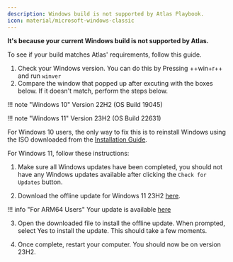 ```yaml
---
description: Windows build is not supported by Atlas Playbook.
icon: material/microsoft-windows-classic
---
```


**It's because your current Windows build is not supported by Atlas.**

To see if your build matches Atlas' requirements, follow this guide.
1. Check your Windows version. You can do this by Pressing ++win+r++ and run `winver`
2. Compare the window that popped up after excuting with the boxes below. If it doesn't match, perform the steps below.

!!! note "Windows 10"
    Version 22H2 (OS Build 19045)

!!! note "Windows 11"
    Version 23H2 (OS Build 22631)

For Windows 10 users, the only way to fix this is to reinstall Windows using the ISO downloaded from the [Installation Guide](../../getting-started/installation.md). 

For Windows 11, follow these instructions:

1. Make sure all Windows updates have been completed, you should not have any Windows updates available after clicking the `Check for Updates` button.

2. Download the offline update for Windows 11 23H2 [here](https://catalog.sf.dl.delivery.mp.microsoft.com/filestreamingservice/files/caa3ff4a-6420-4341-aeae-33b2d7f463be/public/windows11.0-kb5027397-x64_3a9c368e239bb928c32a790cf1663338d2cad472.msu).

!!! info "For ARM64 Users"
    Your update is available [here](https://catalog.sf.dl.delivery.mp.microsoft.com/filestreamingservice/files/c29dd4ea-7f6a-4636-a991-29ba8ae70658/public/windows11.0-kb5027397-arm64_bacb74fba9077a5b7ae2f74a3ebb0b506f9708f3.msu)

3. Open the downloaded file to install the offline update. When prompted, select Yes to install the update. This should take a few moments.

4. Once complete, restart your computer. You should now be on version 23H2.
